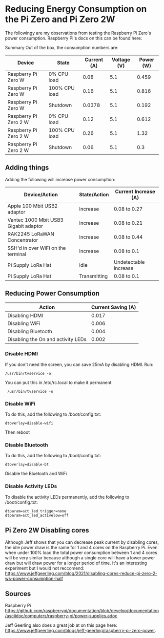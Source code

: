 # Reducing Energy Consumption on the Pi Zero and Pi Zero 2W

The followingy are my observations from testing the Raspberry Pi Zero's power consumption. Raspberry Pi's docs on this can be found here:  


Summary
Out of the box, the consumption numbers are:

| **Device**                 | **State**         | **Current (A)** | **Voltage (V)** | **Power (W)** |
|----------------------------|-------------------|-----------------|-----------------|---------------|
| Raspberry Pi Zero W        | 0% CPU load       | 0.08            | 5.1             | 0.459         |
| Raspberry Pi Zero W        | 100% CPU load     | 0.16            | 5.1             | 0.816         |
| Raspberry Pi Zero W        | Shutdown          | 0.0378          | 5.1             | 0.192         |
| Raspberry Pi Zero 2 W      | 0% CPU load       | 0.12  | 5.1 | 0.612         |
| Raspberry Pi Zero 2 W      | 100% CPU load     | 0.26            | 5.1             | 1.32          |
| Raspberry Pi Zero 2 W      | Shutdown          | 0.06            | 5.1             | 0.3           |


## Adding things
Adding the following will increase power consumption:

| **Device/Action**                             | **State/Action**                                        | **Current Increase (A)** |
|-----------------------------------------------|---------------------------------------------------------|--------------------------|
| Apple 100 Mbit USB2 adaptor                   | Increase                                                | 0.08 to 0.27             |
| Vantec 1000 Mbit USB3 Gigabit adaptor         | Increase                                                | 0.08 to 0.21             |
| RAK2245 LoRaWAN Concentrator                  | Increase                                                | 0.08 to 0.44             |
| SSH'd in over WiFi on the terminal            | Increase                                                | 0.08 to 0.1              |
| Pi Supply LoRa Hat                                                                      | Idle                                                    | Undetectable increase    |
|   Pi Supply LoRa Hat                                    | Transmitting                     | 0.08 to 0.1              |

## Reducing Power Consumption

| **Action**                                  | **Current Saving (A)**           |
|---------------------------------------------|----------------------------------|
| Disabling HDMI                              | 0.017                            |
| Disabling WiFi                              | 0.006                            |
| Disabling Bluetooth                         | 0.004                            |
| Disabling the On and activity LEDs          | 0.002                            |

### Disable HDMI
If you don't need the screen, you can save 25mA by disabling HDMI. Run:

```
/usr/bin/tvservice -o 
```

You can put this in /etc/rc.local to make it permanent

```
 /usr/bin/tvservice -o 
 ```
 
 ### Disable WiFi

To do this, add the following to /boot/config.txt:

```
dtoverlay=disable-wifi
```

Then reboot

### Disable Bluetooth 

To do this, add the following to /boot/config.txt:

```
dtoverlay=disable-bt
```

Disable the Bluetooth and WiFi

### Disable Activity LEDs
To disable the activity LEDs permanently, add the following to /boot/config.txt:

```
dtparam=act_led_trigger=none
dtparam=act_led_activelow=off
```

## Pi Zero 2W Disabling cores

Although Jeff shows that you can decrease peak current by disabling cores, the idle power draw is the same for 1 and 4 cores on the Raspberry Pi. Even when under 100% load the total power consumption between 1 and 4 cores will be very similar because although a single core will have a lower power draw but will draw power for a longer period of time. It's an interesting experiment but I would not reccomend: https://www.jeffgeerling.com/blog/2021/disabling-cores-reduce-pi-zero-2-ws-power-consumption-half

## Sources

  Raspberry Pi
  https://github.com/raspberrypi/documentation/blob/develop/documentation/asciidoc/computers/raspberry-pi/power-supplies.adoc
  

Jeff Geerling also does a great job at on this page here: https://www.jeffgeerling.com/blogs/jeff-geerling/raspberry-pi-zero-power.